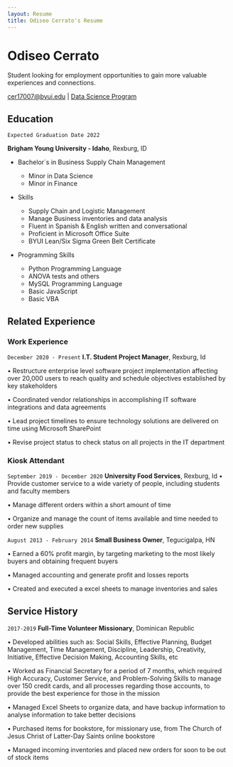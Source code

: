 ```yaml
---
layout: Resume
title: Odiseo Cerrato's Resume
---
```

# Odiseo Cerrato
Student looking for employment opportunities to gain more valuable experiences and connections.

<div id="webaddress">
<a href="cer17007@byui.edu">cer17007@byui.edu</a>
| <a href="https://byuidatascience.github.io/development.html">Data Science Program</a>
</div>

<!-- https://www.monique.tech/the-art-of-markdown -->

## Education

`Expected Graduation Date 2022`

__Brigham Young University - Idaho__, Rexburg, ID
- Bachelor´s in Business Supply Chain Management
  - Minor in Data Science 
  - Minor in Finance

- Skills                       			
    - Supply Chain and Logistic Management
    - Manage Business inventories and data analysis
    - Fluent in Spanish & English written and conversational			
    - Proficient in Microsoft Office Suite		 
    - BYUI Lean/Six Sigma Green Belt Certificate

- Programming Skills
    - Python Programming Language
    - ANOVA tests and others 
    - MySQL Programming Language
    - Basic JavaScript
    - Basic VBA



## Related Experience

### Work Experience

`December 2020 - Present`
__I.T. Student Project Manager__, Rexburg, Id

•	Restructure enterprise level software project implementation affecting over 20,000 users to reach quality and schedule objectives established by key stakeholders

•	Coordinated vendor relationships in accomplishing IT software integrations and data agreements

•	Lead project timelines to ensure technology solutions are delivered on time using Microsoft SharePoint

•	Revise project status to check status on all projects in the IT department 


### Kiosk Attendant

`September 2019 - December 2020`
__University Food Services__, Rexburg, Id
•	Provide customer service to a wide variety of people, including students and faculty members

•	Manage different orders within a short amount of time

•	Organize and manage the count of items available and time needed to order new supplies


`August 2013 - February 2014`
__Small Business Owner__, Tegucigalpa, HN

•	Earned a 60% profit margin, by targeting marketing to the most likely buyers and obtaining frequent buyers

•	Managed accounting and generate profit and losses reports 

•	Created and executed a excel sheets to manage inventories and sales	

## Service History

`2017-2019`
__Full-Time Volunteer Missionary__, Dominican Republic

•	Developed abilities such as: Social Skills, Effective Planning, Budget Management, Time Management, Discipline, Leadership, Creativity, Initiative, Effective Decision Making, Accounting Skills, etc  

•	Worked as Financial Secretary for a period of 7 months, which required High Accuracy, Customer Service, and Problem-Solving Skills to manage over 150 credit cards, and all processes regarding those accounts, to provide the best experience for those in the mission

•	Managed Excel Sheets to organize data, and have backup information to analyse information to take better decisions

•	Purchased items for bookstore, for missionary use, from The Church of Jesus Christ of Latter-Day Saints online bookstore

•	Managed incoming inventories and placed new orders for soon to be out of stock items



<!-- ### Footer

Last updated: April 2021 -->


